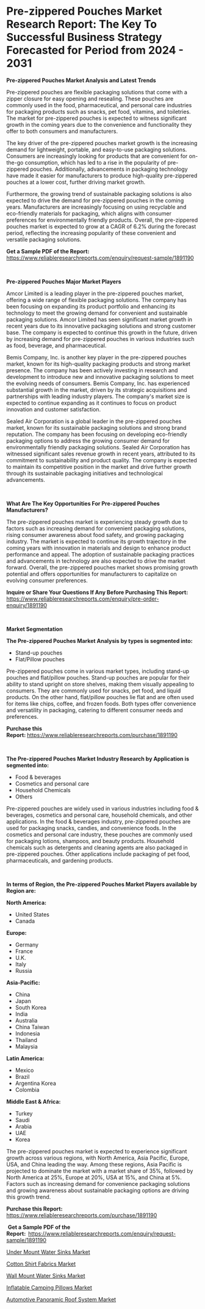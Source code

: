 <p><h1>Pre-zippered Pouches Market Research Report: The Key To Successful Business Strategy Forecasted for Period from 2024 - 2031</h1></p><p><strong>Pre-zippered Pouches Market Analysis and Latest Trends</strong></p>
<p><p>Pre-zippered pouches are flexible packaging solutions that come with a zipper closure for easy opening and resealing. These pouches are commonly used in the food, pharmaceutical, and personal care industries for packaging products such as snacks, pet food, vitamins, and toiletries. The market for pre-zippered pouches is expected to witness significant growth in the coming years due to the convenience and functionality they offer to both consumers and manufacturers.</p><p>The key driver of the pre-zippered pouches market growth is the increasing demand for lightweight, portable, and easy-to-use packaging solutions. Consumers are increasingly looking for products that are convenient for on-the-go consumption, which has led to a rise in the popularity of pre-zippered pouches. Additionally, advancements in packaging technology have made it easier for manufacturers to produce high-quality pre-zippered pouches at a lower cost, further driving market growth.</p><p>Furthermore, the growing trend of sustainable packaging solutions is also expected to drive the demand for pre-zippered pouches in the coming years. Manufacturers are increasingly focusing on using recyclable and eco-friendly materials for packaging, which aligns with consumer preferences for environmentally friendly products. Overall, the pre-zippered pouches market is expected to grow at a CAGR of 6.2% during the forecast period, reflecting the increasing popularity of these convenient and versatile packaging solutions.</p></p>
<p><strong>Get a Sample PDF of the Report:&nbsp;</strong> <a href="https://www.reliableresearchreports.com/enquiry/request-sample/1891190">https://www.reliableresearchreports.com/enquiry/request-sample/1891190</a></p>
<p>&nbsp;</p>
<p><strong>Pre-zippered Pouches Major Market Players</strong></p>
<p><p>Amcor Limited is a leading player in the pre-zippered pouches market, offering a wide range of flexible packaging solutions. The company has been focusing on expanding its product portfolio and enhancing its technology to meet the growing demand for convenient and sustainable packaging solutions. Amcor Limited has seen significant market growth in recent years due to its innovative packaging solutions and strong customer base. The company is expected to continue this growth in the future, driven by increasing demand for pre-zippered pouches in various industries such as food, beverage, and pharmaceutical.</p><p>Bemis Company, Inc. is another key player in the pre-zippered pouches market, known for its high-quality packaging products and strong market presence. The company has been actively investing in research and development to introduce new and innovative packaging solutions to meet the evolving needs of consumers. Bemis Company, Inc. has experienced substantial growth in the market, driven by its strategic acquisitions and partnerships with leading industry players. The company's market size is expected to continue expanding as it continues to focus on product innovation and customer satisfaction.</p><p>Sealed Air Corporation is a global leader in the pre-zippered pouches market, known for its sustainable packaging solutions and strong brand reputation. The company has been focusing on developing eco-friendly packaging options to address the growing consumer demand for environmentally friendly packaging solutions. Sealed Air Corporation has witnessed significant sales revenue growth in recent years, attributed to its commitment to sustainability and product quality. The company is expected to maintain its competitive position in the market and drive further growth through its sustainable packaging initiatives and technological advancements.</p></p>
<p>&nbsp;</p>
<p><strong>What Are The Key Opportunities For Pre-zippered Pouches Manufacturers?</strong></p>
<p><p>The pre-zippered pouches market is experiencing steady growth due to factors such as increasing demand for convenient packaging solutions, rising consumer awareness about food safety, and growing packaging industry. The market is expected to continue its growth trajectory in the coming years with innovation in materials and design to enhance product performance and appeal. The adoption of sustainable packaging practices and advancements in technology are also expected to drive the market forward. Overall, the pre-zippered pouches market shows promising growth potential and offers opportunities for manufacturers to capitalize on evolving consumer preferences.</p></p>
<p><strong>Inquire or Share Your Questions If Any Before Purchasing This Report:</strong> <a href="https://www.reliableresearchreports.com/enquiry/pre-order-enquiry/1891190">https://www.reliableresearchreports.com/enquiry/pre-order-enquiry/1891190</a></p>
<p>&nbsp;</p>
<p><strong>Market Segmentation</strong></p>
<p><strong>The Pre-zippered Pouches Market Analysis by types is segmented into:</strong></p>
<p><ul><li>Stand-up pouches</li><li>Flat/Pillow pouches</li></ul></p>
<p><p>Pre-zippered pouches come in various market types, including stand-up pouches and flat/pillow pouches. Stand-up pouches are popular for their ability to stand upright on store shelves, making them visually appealing to consumers. They are commonly used for snacks, pet food, and liquid products. On the other hand, flat/pillow pouches lie flat and are often used for items like chips, coffee, and frozen foods. Both types offer convenience and versatility in packaging, catering to different consumer needs and preferences.</p></p>
<p><strong>Purchase this Report:&nbsp;</strong><a href="https://www.reliableresearchreports.com/purchase/1891190">https://www.reliableresearchreports.com/purchase/1891190</a></p>
<p>&nbsp;</p>
<p><strong>The Pre-zippered Pouches Market Industry Research by Application is segmented into:</strong></p>
<p><ul><li>Food & beverages</li><li>Cosmetics and personal care</li><li>Household Chemicals</li><li>Others</li></ul></p>
<p><p>Pre-zippered pouches are widely used in various industries including food & beverages, cosmetics and personal care, household chemicals, and other applications. In the food & beverages industry, pre-zippered pouches are used for packaging snacks, candies, and convenience foods. In the cosmetics and personal care industry, these pouches are commonly used for packaging lotions, shampoos, and beauty products. Household chemicals such as detergents and cleaning agents are also packaged in pre-zippered pouches. Other applications include packaging of pet food, pharmaceuticals, and gardening products.</p></p>
<p>&nbsp;</p>
<p><strong>In terms of Region, the Pre-zippered Pouches Market Players available by Region are:</strong></p>
<p>
    <p> <strong> North America: </strong>
        <ul>
            <li>United States</li>
            <li>Canada</li>
        </ul>
        </p> 
    <p> <strong> Europe: </strong>
        <ul>
            <li>Germany</li>
            <li>France</li>
            <li>U.K.</li>
            <li>Italy</li>
            <li>Russia</li>
        </ul>
        </p> 
    <p> <strong> Asia-Pacific: </strong>
        <ul>
            <li>China</li>
            <li>Japan</li>
            <li>South Korea</li>
            <li>India</li>
            <li>Australia</li>
            <li>China Taiwan</li>
            <li>Indonesia</li>
            <li>Thailand</li>
            <li>Malaysia</li>
        </ul>
        </p> 
    <p> <strong> Latin America: </strong>
        <ul>
            <li>Mexico</li>
            <li>Brazil</li>
            <li>Argentina Korea</li>
            <li>Colombia</li>
        </ul>
        </p> 
    <p> <strong> Middle East & Africa: </strong>
        <ul>
            <li>Turkey</li>
            <li>Saudi</li>
            <li>Arabia</li>
            <li>UAE</li>
            <li>Korea</li>
        </ul>
    </p>
    </p>
<p><p>The pre-zippered pouches market is expected to experience significant growth across various regions, with North America, Asia Pacific, Europe, USA, and China leading the way. Among these regions, Asia Pacific is projected to dominate the market with a market share of 35%, followed by North America at 25%, Europe at 20%, USA at 15%, and China at 5%. Factors such as increasing demand for convenience packaging solutions and growing awareness about sustainable packaging options are driving this growth trend.</p></p>
<p><strong>Purchase this Report: </strong><a href="https://www.reliableresearchreports.com/purchase/1891190">https://www.reliableresearchreports.com/purchase/1891190</a></p>
<p>&nbsp;<strong>Get a Sample PDF of the Report:&nbsp;&nbsp;</strong><a href="https://www.reliableresearchreports.com/enquiry/request-sample/1891190">https://www.reliableresearchreports.com/enquiry/request-sample/1891190</a></p>
<p><strong></strong></p>
<p><p><a href="https://meowing-lemming-dd3.notion.site/Insights-into-Under-Mount-Water-Sinks-Market-Size-Analysing-Market-Share-Trends-and-Growth-from-2-dfcc624cd35f417582f4727c7632516e">Under Mount Water Sinks Market</a></p><p><a href="https://view.publitas.com/reportprime-1/cotton-shirt-fabrics-market-size-furnishes-valuable-information-encompassing-market-share-market-trends-and-projections-spanning-from-2024-to-2031/">Cotton Shirt Fabrics Market</a></p><p><a href="https://frill-swim-3cd.notion.site/Wall-Mount-Water-Sinks-Market-Furnish-Information-about-Market-Size-Market-Share-Market-Dynamics--d228c154e9fe41ce847625849b0d671f">Wall Mount Water Sinks Market</a></p><p><a href="https://view.publitas.com/reportprime-1/inflatable-camping-pillows-market-with-the-goal-of-estimating-the-market-size-and-future-growth-potential-of-various-market-segments-based-on-component-applications-end-user-and-region/">Inflatable Camping Pillows Market</a></p><p><a href="https://meowing-canidae-761.notion.site/Automotive-Panoramic-Roof-System-Market-Offers-Provide-Insightful-Data-for-the-Time-Period-from-2024-7321a9098f83496d8d8e8e087333315c">Automotive Panoramic Roof System Market</a></p></p>